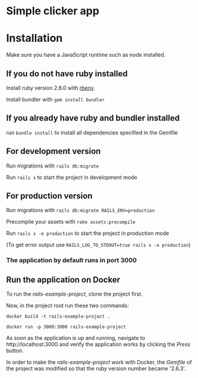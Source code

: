 # Simple clicker app

# Installation

Make sure you have a JavaScript runtime such as node installed.

## If you do not have ruby installed

Install ruby version 2.6.0 with [rbenv](https://github.com/rbenv/rbenv).

Install bundler with `gem install bundler`

## If you already have ruby and bundler installed

run `bundle install` to install all dependencies specified in the Gemfile

## For development version

Run migrations with `rails db:migrate`

Run `rails s` to start the project in development mode

## For production version

Run migrations with `rails db:migrate RAILS_ENV=production`

Precompile your assets with `rake assets:precompile`

Run `rails s -e production` to start the project in production mode

(To get error output use `RAILS_LOG_TO_STDOUT=true rails s -e production`)

### The application by default runs in port 3000

## Run the application on Docker

To run the *rails-example-project*, clone the project first.

Now, in the project root run these two commands:

```
docker build -t rails-example-project .
```

```
docker run -p 3000:3000 rails-example-project
```

As soon as the application is up and running, navigate to http://localhost:3000 and verify the application works by clicking the *Press* button.

In order to make the *rails-example-project* work with Docker, the *Gemfile* of the project was modified so that the ruby version number became '2.6.3'.
